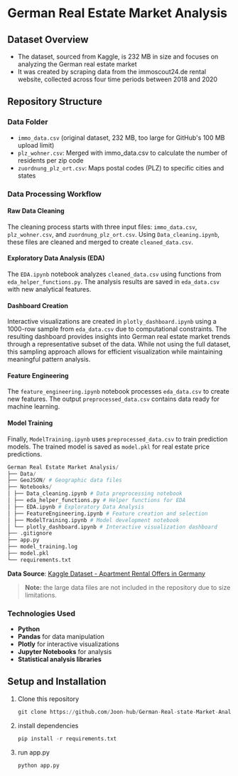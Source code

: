 # German Real Estate Market Analysis

## Dataset Overview

- The dataset, sourced from Kaggle, is 232 MB in size and focuses on analyzing the German real estate market
- It was created by scraping data from the immoscout24.de rental website, collected across four time periods between 2018 and 2020

## Repository Structure

### Data Folder
- `immo_data.csv` (original dataset, 232 MB, too large for GitHub's 100 MB upload limit)
- `plz_wohner.csv`: Merged with immo_data.csv to calculate the number of residents per zip code  
- `zuordnung_plz_ort.csv`: Maps postal codes (PLZ) to specific cities and states

### Data Processing Workflow

#### Raw Data Cleaning
The cleaning process starts with three input files: `immo_data.csv`, `plz_wohner.csv`, and `zuordnung_plz_ort.csv`. Using `Data_cleaning.ipynb`, these files are cleaned and merged to create `cleaned_data.csv`.

#### Exploratory Data Analysis (EDA)
The `EDA.ipynb` notebook analyzes `cleaned_data.csv` using functions from `eda_helper_functions.py`. The analysis results are saved in `eda_data.csv` with new analytical features.

#### Dashboard Creation 
Interactive visualizations are created in `plotly_dashboard.ipynb` using a 1000-row sample from `eda_data.csv` due to computational constraints. The resulting dashboard provides insights into German real estate market trends through a representative subset of the data. While not using the full dataset, this sampling approach allows for efficient visualization while maintaining meaningful pattern analysis.

#### Feature Engineering
The `feature_engineering.ipynb` notebook processes `eda_data.csv` to create new features. The output `preprocessed_data.csv` contains data ready for machine learning.

#### Model Training
Finally, `ModelTraining.ipynb` uses `preprocessed_data.csv` to train prediction models. The trained model is saved as `model.pkl` for real estate price predictions.

```python
German Real Estate Market Analysis/
├── Data/ 
├── GeoJSON/ # Geographic data files
├── Notebooks/ 
│ ├── Data_cleaning.ipynb # Data preprocessing notebook
│ ├── eda_helper_functions.py # Helper functions for EDA
│ ├── EDA.ipynb # Exploratory Data Analysis
│ ├── FeatureEngineering.ipynb # Feature creation and selection
│ ├── ModelTraining.ipynb # Model development notebook
│ └── plotly_dashboard.ipynb # Interactive visualization dashboard
├── .gitignore 
├── app.py 
├── model_training.log
├── model.pkl
└── requirements.txt 
```

**Data Source**: [Kaggle Dataset - Apartment Rental Offers in Germany](https://www.kaggle.com/datasets/corrieaar/apartment-rental-offers-in-germany)

> **Note:** the large data files are not included in the repository due to size limitations.

### Technologies Used
- **Python**
- **Pandas** for data manipulation
- **Plotly** for interactive visualizations
- **Jupyter Notebooks** for analysis
- **Statistical analysis libraries**

## Setup and Installation

1. Clone this repository
   ```python
   git clone https://github.com/Joon-hub/German-Real-state-Market-Analysis.git
   ```
3. install dependencies
   ```python
   pip install -r requirements.txt
   ```
4. run app.py
   ```python
   python app.py
   ```
 
